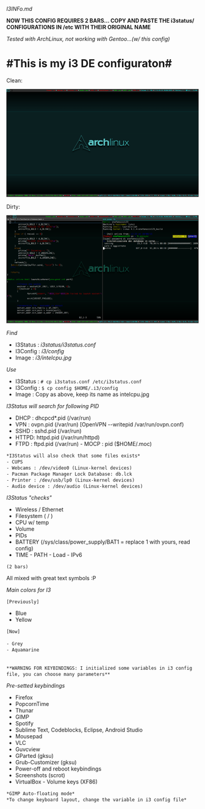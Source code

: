 *I3INFo.md*

**NOW THIS CONFIG REQUIRES 2 BARS... COPY AND PASTE THE i3status/ CONFIGURATIONS IN /etc WITH THEIR ORIGINAL NAME**

*Tested with ArchLinux, not working with Gentoo...(w/ this config)*

#This is my i3 DE configuraton#
===============

Clean:

![i3 Screenshot](i3_screenshot.png)

Dirty:

![i3 dirty screenshot](i3_dirty_screenshot.png)

  *Find*
   
   - I3Status : *i3status/i3status.conf*
   - I3Config : *i3/config*
   - Image    : *i3/intelcpu.jpg*
  
   *Use*
   - I3Status : ```# cp i3status.conf /etc/i3status.conf``` 
   - I3Config : ```$ cp config $HOME/.i3/config```
   - Image    : Copy as above, keep its name as intelcpu.jpg 
 
   *I3Status will search for following PID*
   - DHCP : dhcpcd*.pid (/var/run)
   - VPN  : ovpn.pid (/var/run) [OpenVPN --writepid /var/run/ovpn.conf)
   - SSHD : sshd.pid (/var/run)
   - HTTPD: httpd.pid (/var/run/httpd)
   - FTPD : ftpd.pid (/var/run)
	- MOCP : pid ($HOME/.moc)

	*I3Status will also check that some files exists*
	- CUPS 
	- Webcams : /dev/video0 (Linux-kernel devices)
	- Pacman Package Manager Lock Database: db.lck 
	- Printer : /dev/usb/lp0 (Linux-kernel devices)
	- Audio device : /dev/audio (Linux-kernel devices)

   
   *I3Status "checks"*
   - Wireless / Ethernet
   - Filesystem ( / )
   - CPU w/ temp
   - Volume 
   - PIDs 
   - BATTERY (/sys/class/power_supply/BAT1 = replace 1 with yours, read config)
   - TIME 
	- PATH
	- Load
	- IPv6

	(2 bars)

   All mixed with great text symbols :P

 
   *Main colors for I3*
   
	[Previously]

   - Blue
   - Yellow

	[Now]

	- Grey
	- Aquamarine 


	**WARNING FOR KEYBINDINGS: I initialized some variables in i3 config file, you can choose many parameters**

   *Pre-setted keybindings*
   - Firefox
   - PopcornTime 
   - Thunar
   - GIMP
   - Spotify 
   - Sublime Text, Codeblocks, Eclipse, Android Studio
   - Mousepad
   - VLC 
   - Guvcview
   - GParted (gksu)
   - Grub-Customizer (gksu)
   - Power-off and reboot keybindings
   - Screenshots (scrot)
   - VirtualBox
	- Volume keys (XF86)

	*GIMP Auto-floating mode*
	*To change keyboard layout, change the variable in i3 config file*

